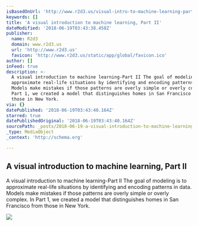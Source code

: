 ```yaml
---
isBasedOnUrl: 'http://www.r2d3.us/visual-intro-to-machine-learning-part-2/'
keywords: []
title: 'A visual introduction to machine learning, Part II'
dateModified: '2018-06-19T03:43:38.458Z'
publisher:
  name: R2d3
  domain: www.r2d3.us
  url: 'http://www.r2d3.us'
  favicon: 'http://www.r2d3.us/static/app/global/favicon.ico'
author: []
inFeed: true
description: >-
  A visual introduction to machine learning-Part II The goal of modeling is to
  approximate real-life situations by identifying and encoding patterns in data.
  Models make mistakes if those patterns are overly simple or overly complex. In
  Part 1, we created a model that distinguishes homes in San Francisco from
  those in New York.
via: {}
datePublished: '2018-06-19T03:43:40.164Z'
starred: true
datePublishedOriginal: '2018-06-19T03:43:40.164Z'
sourcePath: _posts/2018-06-19-a-visual-introduction-to-machine-learning-part-ii.md
_type: MediaObject
_context: 'http://schema.org'

---
```

<article style=""><h1>A visual introduction to machine learning, Part II</h1><p>A visual introduction to machine learning-Part II The goal of modeling is to approximate real-life situations by identifying and encoding patterns in data. Models make mistakes if those patterns are overly simple or overly complex. In Part 1, we created a model that distinguishes homes in San Francisco from those in New York.</p><img src="http://www.r2d3.us/static/pages/decision-trees-part2-v2/part2-preview-en.png" /></article>
